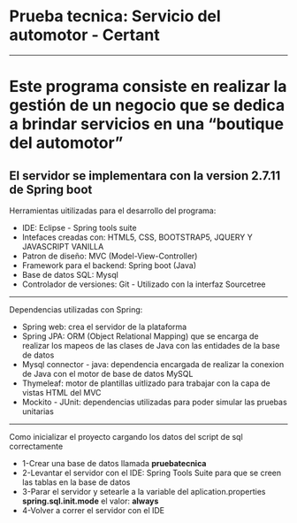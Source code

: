 # Prueba tecnica: Servicio del automotor - Certant
***
Este programa consiste en realizar la gestión de un negocio que se dedica a brindar servicios en una “boutique del automotor”
===
**El servidor se implementara con la version 2.7.11 de Spring boot**
---
Herramientas uitilizadas para el desarrollo del programa:
* IDE: Eclipse - Spring tools suite
* Intefaces creadas con: HTML5, CSS, BOOTSTRAP5, JQUERY Y JAVASCRIPT VANILLA
* Patron de diseño: MVC (Model-View-Controller)
* Framework para el backend: Spring boot (Java)
* Base de datos SQL: Mysql
* Controlador de versiones: Git - Utilizado con la interfaz Sourcetree

---
Dependencias utilizadas con Spring:
* Spring web: crea el servidor de la plataforma
* Spring JPA: ORM (Object Relational Mapping) que se encarga de realizar los mapeos de las clases de Java con las entidades de la base de datos
* Mysql connector - java: dependencia encargada de realizar la conexion de Java con el motor de base de datos MySQL
* Thymeleaf: motor de plantillas uitlizado para trabajar con la capa de vistas HTML del MVC 
* Mockito - JUnit: dependencias utilizadas para poder simular las pruebas unitarias

---
Como inicializar el proyecto cargando los datos del script de sql correctamente
 * 1-Crear una base de datos llamada **pruebatecnica**
 * 2-Levantar el servidor con el IDE: Spring Tools Suite para que se creen las tablas en la base de datos
 * 3-Parar el servidor y setearle a la variable del aplication.properties **spring.sql.init.mode** el valor: **always**
 * 4-Volver a correr el servidor con el IDE
